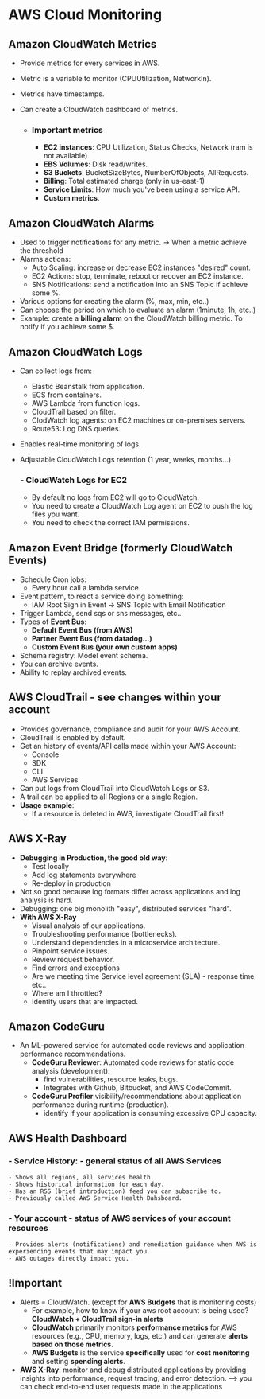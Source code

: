 # AWS Cloud Monitoring

## Amazon CloudWatch Metrics

- Provide metrics for every services in AWS.
- Metric is a variable to monitor (CPUUtilization, NetworkIn).
- Metrics have timestamps.
- Can create a CloudWatch dashboard of metrics.

  - ### Important metrics
    - **EC2 instances**: CPU Utilization, Status Checks, Network (ram is not available)
    - **EBS Volumes**: Disk read/writes.
    - **S3 Buckets**: BucketSizeBytes, NumberOfObjects, AllRequests.
    - **Billing**: Total estimated charge (only in us-east-1)
    - **Service Limits**: How much you've been using a service API.
    - **Custom metrics**.

## Amazon CloudWatch Alarms

- Used to trigger notifications for any metric. -> When a metric achieve the threshold
- Alarms actions:
  - Auto Scaling: increase or decrease EC2 instances "desired" count.
  - EC2 Actions: stop, terminate, reboot or recover an EC2 instance.
  - SNS Notifications: send a notification into an SNS Topic if achieve some %.
- Various options for creating the alarm (%, max, min, etc..)
- Can choose the period on which to evaluate an alarm (1minute, 1h, etc..)
- Example: create a **billing alarm** on the CloudWatch billing metric. To notify if you achieve some $.

## Amazon CloudWatch Logs

- Can collect logs from:
  - Elastic Beanstalk from application.
  - ECS from containers.
  - AWS Lambda from function logs.
  - CloudTrail based on filter.
  - ClodWatch log agents: on EC2 machines or on-premises servers.
  - Route53: Log DNS queries.
- Enables real-time monitoring of logs.
- Adjustable CloudWatch Logs retention (1 year, weeks, months...)

  ### - CloudWatch Logs for EC2

  - By default no logs from EC2 will go to CloudWatch.
  - You need to create a CloudWatch Log agent on EC2 to push the log files you want.
  - You need to check the correct IAM permissions.

## Amazon Event Bridge (formerly CloudWatch Events)

- Schedule Cron jobs:
  - Every hour call a lambda service.
- Event pattern, to react a service doing something:
  - IAM Root Sign in Event -> SNS Topic with Email Notification
- Trigger Lambda, send sqs or sns messages, etc..
- Types of **Event Bus**:
  - **Default Event Bus (from AWS)**
  - **Partner Event Bus (from datadog...)**
  - **Custom Event Bus (your own custom apps)**
- Schema registry: Model event schema.
- You can archive events.
- Ability to replay archived events.

## AWS CloudTrail - see changes within your account
- Provides governance, compliance and audit for your AWS Account.
- CloudTrail is enabled by default.
- Get an history of events/API calls made within your AWS Account:
  - Console
  - SDK
  - CLI
  - AWS Services
- Can put logs from CloudTrail into CloudWatch Logs or S3.
- A trail can be applied to all Regions or a single Region.
- **Usage example**:
  - If a resource is deleted in AWS, investigate CloudTrail first!

## AWS X-Ray
- **Debugging in Production, the good old way**:
  - Test locally
  - Add log statements everywhere
  - Re-deploy in production
- Not so good because log formats differ across applications and log analysis is hard.
- Debugging: one big monolith "easy", distributed services "hard".
- **With AWS X-Ray**
  - Visual analysis of our applications.
  - Troubleshooting performance (bottlenecks).
  - Understand dependencies in a microservice architecture.
  - Pinpoint service issues.
  - Review request behavior.
  - Find errors and exceptions
  - Are we meeting time Service level agreement (SLA) - response time, etc..
  - Where am I throttled?
  - Identify users that are impacted.

## Amazon CodeGuru
- An ML-powered service for automated code reviews and application performance recommendations.
  - **CodeGuru Reviewer**: Automated code reviews for static code analysis (development).
    - find vulnerabilities, resource leaks, bugs.
    - Integrates with Github, Bitbucket, and AWS CodeCommit.
  - **CodeGuru Profiler** visibility/recommendations about application performance during runtime (production).
    - identify if your application is consuming excessive CPU capacity.

## AWS Health Dashboard

  ### - Service History: - general status of all AWS Services
    - Shows all regions, all services health.
    - Shows historical information for each day.
    - Has an RSS (brief introduction) feed you can subscribe to.
    - Previously called AWS Service Health Dahsboard.

  ### - Your account - status of AWS services of your account resources
    - Provides alerts (notifications) and remediation guidance when AWS is experiencing events that may impact you.
    - AWS outages directly impact you.

## !Important
- Alerts = CloudWatch. (except for **AWS Budgets** that is monitoring costs)
  - For example, how to know if your aws root account is being used? **CloudWatch + CloudTrail sign-in alerts**
  - **CloudWatch** primarily monitors **performance metrics** for AWS resources (e.g., CPU, memory, logs, etc.) and can generate **alerts based on those metrics**.
  - **AWS Budgets** is the service **specifically** used for **cost monitoring** and setting **spending alerts**.
- **AWS X-Ray**: monitor and debug distributed applications by providing insights into performance, request tracing, and error detection. --> you can check end-to-end user requests made in the applications